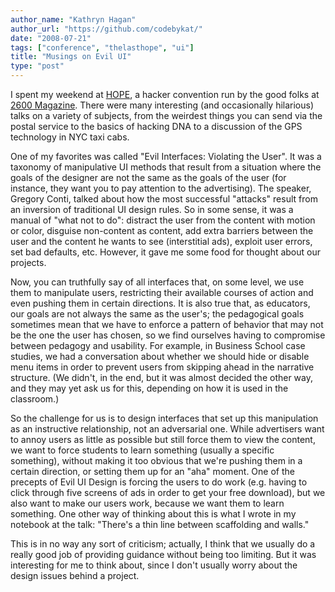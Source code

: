 ```yaml
---
author_name: "Kathryn Hagan"
author_url: "https://github.com/codebykat/"
date: "2008-07-21"
tags: ["conference", "thelasthope", "ui"]
title: "Musings on Evil UI"
type: "post"
---
```


<p>I spent my weekend at <a href="http://www.thelasthope.org/"><span class="caps">HOPE</span></a>, a hacker convention run by the good folks at <a href="http://2600.com/">2600 Magazine</a>. There were many interesting (and occasionally hilarious) talks on a variety of subjects, from the weirdest things you can send via the postal service to the basics of hacking <span class="caps">DNA </span>to a discussion of the <span class="caps">GPS </span>technology in <span class="caps">NYC </span>taxi cabs.</p>

<!--more-->

<p>One of my favorites was called "Evil Interfaces: Violating the User". It was a taxonomy of manipulative UI methods that result from a situation where the goals of the designer are not the same as the goals of the user (for instance, they want you to pay attention to the advertising). The speaker, Gregory Conti, talked about how the most successful "attacks" result from an inversion of traditional UI design rules. So in some sense, it was a manual of "what not to do": distract the user from the content with motion or color, disguise non-content as content, add extra barriers between the user and the content he wants to see (interstitial ads), exploit user errors, set bad defaults, etc. However, it gave me some food for thought about our projects.</p>

<p>Now, you can truthfully say of all interfaces that, on some level, we use them to manipulate users, restricting their available courses of action and even pushing them in certain directions. It is also true that, as educators, our goals are not always the same as the user's; the pedagogical goals sometimes mean that we have to enforce a pattern of behavior that may not be the one the user has chosen, so we find ourselves having to compromise between pedagogy and usability. For example, in Business School case studies, we had a conversation about whether we should hide or disable menu items in order to prevent users from skipping ahead in the narrative structure. (We didn't, in the end, but it was almost decided the other way, and they may yet ask us for this, depending on how it is used in the classroom.)</p>

<p>So the challenge for us is to design interfaces that set up this manipulation as an instructive relationship, not an adversarial one. While advertisers want to annoy users as little as possible but still force them to view the content, we want to force students to learn something (usually a specific something), without making it too obvious that we're pushing them in a certain direction, or setting them up for an "aha" moment. One of the precepts of Evil UI Design is forcing the users to do work (e.g. having to click through five screens of ads in order to get your free download), but we also want to make our users work, because we want them to learn something. One other way of thinking about this is what I wrote in my notebook at the talk: "There's a thin line between scaffolding and walls."</p>

<p>This is in no way any sort of criticism; actually, I think that we usually do a really good job of providing guidance without being too limiting. But it was interesting for me to think about, since I don't usually worry about the design issues behind a project.</p>
